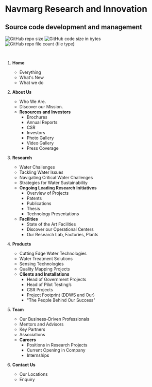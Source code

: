 # Navmarg Research and Innovation
## Source code development and management 


![GitHub repo size](https://img.shields.io/github/repo-size/Navmarg-Research-and-Innovation/navmarg-research-and-innovation.github.io)  ![GitHub code size in bytes](https://img.shields.io/github/languages/code-size/Navmarg-Research-and-Innovation/navmarg-research-and-innovation.github.io) ![GitHub repo file count (file type)](https://img.shields.io/github/directory-file-count/Navmarg-Research-and-Innovation/navmarg-research-and-innovation.github.io)

<br/>

1. **Home**
   - Everything
   - What's New
   - What we do


2. **About Us**
   - Who We Are.
   - Discover our Mission.
   - **Resources and Investors**
     - Brochures
     - Annual Reports
     - CSR
     - Investors
     - Photo Gallery
     - Video Gallery
     - Press Coverage


4. **Research**
   - Water Challenges
   - Tackling Water Issues
   - Navigating Critical Water Challenges
   - Strategies for Water Sustainability
   - **Ongoing Leading Research Initiatives**
     - Overview of Projects
     - Patents
     - Publications
     - Thesis
     - Technology Presentations
   - **Facilities**
       - State of the Art Facilities
       - Discover our Operational Centers
       - Our Research Lab, Factories, Plants

5. **Products**
   - Cutting Edge Water Technologies
   - Water Treatment Solutions
   - Sensing Technologies
   - Quality Mapping Projects
   - **Clients and Installations**
     - Head of Government Projects
     - Head of Pilot Testing’s
     - CSR Projects
     - Project Footprint (DDWS and Our)
     - "The People Behind Our Success"

6. **Team**
   - Our Business-Driven Professionals
   - Mentors and Advisors
   - Key Partners
   - Associations
   - **Careers**
     - Positions in Research Projects
     - Current Opening in Company
     - Internships

7. **Contact Us**
   - Our Locations
   - Enquiry

